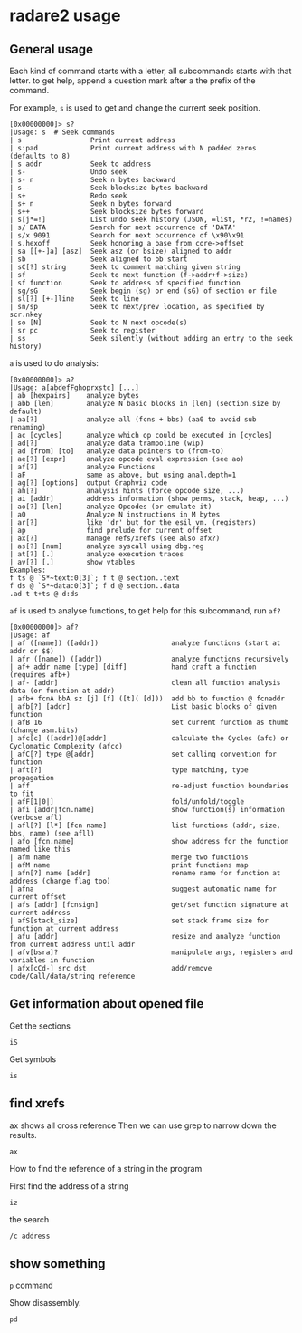 # radare2 usage

## General usage

Each kind of command starts with a letter,
all subcommands starts with that letter.
to get help, append a question mark after a the
prefix of the command.

For example, `s` is used to get and  change the current
seek position.

    [0x00000000]> s?
    |Usage: s  # Seek commands
    | s                 Print current address
    | s:pad             Print current address with N padded zeros (defaults to 8)
    | s addr            Seek to address
    | s-                Undo seek
    | s- n              Seek n bytes backward
    | s--               Seek blocksize bytes backward
    | s+                Redo seek
    | s+ n              Seek n bytes forward
    | s++               Seek blocksize bytes forward
    | s[j*=!]           List undo seek history (JSON, =list, *r2, !=names)
    | s/ DATA           Search for next occurrence of 'DATA'
    | s/x 9091          Search for next occurrence of \x90\x91
    | s.hexoff          Seek honoring a base from core->offset
    | sa [[+-]a] [asz]  Seek asz (or bsize) aligned to addr
    | sb                Seek aligned to bb start
    | sC[?] string      Seek to comment matching given string
    | sf                Seek to next function (f->addr+f->size)
    | sf function       Seek to address of specified function
    | sg/sG             Seek begin (sg) or end (sG) of section or file
    | sl[?] [+-]line    Seek to line
    | sn/sp             Seek to next/prev location, as specified by scr.nkey
    | so [N]            Seek to N next opcode(s)
    | sr pc             Seek to register
    | ss                Seek silently (without adding an entry to the seek history)


`a` is used to do analysis:


    [0x00000000]> a?
    |Usage: a[abdefFghoprxstc] [...]
    | ab [hexpairs]    analyze bytes
    | abb [len]        analyze N basic blocks in [len] (section.size by default)
    | aa[?]            analyze all (fcns + bbs) (aa0 to avoid sub renaming)
    | ac [cycles]      analyze which op could be executed in [cycles]
    | ad[?]            analyze data trampoline (wip)
    | ad [from] [to]   analyze data pointers to (from-to)
    | ae[?] [expr]     analyze opcode eval expression (see ao)
    | af[?]            analyze Functions
    | aF               same as above, but using anal.depth=1
    | ag[?] [options]  output Graphviz code
    | ah[?]            analysis hints (force opcode size, ...)
    | ai [addr]        address information (show perms, stack, heap, ...)
    | ao[?] [len]      analyze Opcodes (or emulate it)
    | aO               Analyze N instructions in M bytes
    | ar[?]            like 'dr' but for the esil vm. (registers)
    | ap               find prelude for current offset
    | ax[?]            manage refs/xrefs (see also afx?)
    | as[?] [num]      analyze syscall using dbg.reg
    | at[?] [.]        analyze execution traces
    | av[?] [.]        show vtables
    Examples:
    f ts @ `S*~text:0[3]`; f t @ section..text
    f ds @ `S*~data:0[3]`; f d @ section..data
    .ad t t+ts @ d:ds

`af` is used to analyse functions, to get help for this subcommand,
run `af?`

    [0x00000000]> af?
    |Usage: af
    | af ([name]) ([addr])                  analyze functions (start at addr or $$)
    | afr ([name]) ([addr])                 analyze functions recursively
    | af+ addr name [type] [diff]           hand craft a function (requires afb+)
    | af- [addr]                            clean all function analysis data (or function at addr)
    | afb+ fcnA bbA sz [j] [f] ([t]( [d]))  add bb to function @ fcnaddr
    | afb[?] [addr]                         List basic blocks of given function
    | afB 16                                set current function as thumb (change asm.bits)
    | afc[c] ([addr])@[addr]                calculate the Cycles (afc) or Cyclomatic Complexity (afcc)
    | afC[?] type @[addr]                   set calling convention for function
    | aft[?]                                type matching, type propagation
    | aff                                   re-adjust function boundaries to fit
    | afF[1|0|]                             fold/unfold/toggle
    | afi [addr|fcn.name]                   show function(s) information (verbose afl)
    | afl[?] [l*] [fcn name]                list functions (addr, size, bbs, name) (see afll)
    | afo [fcn.name]                        show address for the function named like this
    | afm name                              merge two functions
    | afM name                              print functions map
    | afn[?] name [addr]                    rename name for function at address (change flag too)
    | afna                                  suggest automatic name for current offset
    | afs [addr] [fcnsign]                  get/set function signature at current address
    | afS[stack_size]                       set stack frame size for function at current address
    | afu [addr]                            resize and analyze function from current address until addr
    | afv[bsra]?                            manipulate args, registers and variables in function
    | afx[cCd-] src dst                     add/remove code/Call/data/string reference


## Get information about opened file

Get the sections

```
iS
```

Get symbols

```
is
```


## find xrefs

ax shows all cross reference
Then we can use grep to narrow down
the results.

```
ax
```


How to find the reference of a string
in the program

First find the address of a string

```
iz
```

the search

```
/c address
```


## show something

`p` command

Show disassembly.

```
pd
```
